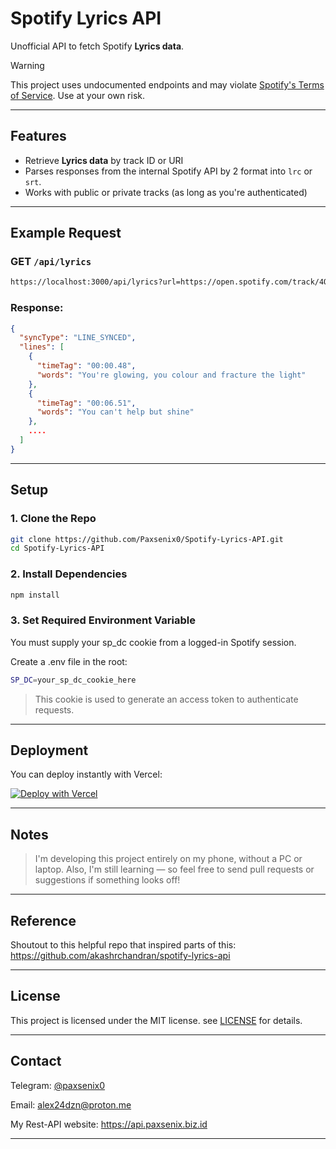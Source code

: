 # Spotify Lyrics API

Unofficial API to fetch Spotify **Lyrics data**.  

> [!WARNING]  
> This project uses undocumented endpoints and may violate [Spotify's Terms of Service](https://www.spotify.com/legal/end-user-agreement/). Use at your own risk.

---

## Features

- Retrieve **Lyrics data** by track ID or URI
- Parses responses from the internal Spotify API by 2 format into `lrc` or `srt`.
- Works with public or private tracks (as long as you're authenticated)

---

## Example Request

### GET `/api/lyrics`

```bash
https://localhost:3000/api/lyrics?url=https://open.spotify.com/track/4Q0qVhFQa7j6jRKzo3HDmP&format=lrc
```

### Response:
```json
{
  "syncType": "LINE_SYNCED",
  "lines": [
    {
      "timeTag": "00:00.48",
      "words": "You're glowing, you colour and fracture the light"
    },
    {
      "timeTag": "00:06.51",
      "words": "You can't help but shine"
    },
    ....
  ]
}
```

---

## Setup

### 1. Clone the Repo

```bash
git clone https://github.com/Paxsenix0/Spotify-Lyrics-API.git
cd Spotify-Lyrics-API
```

### 2. Install Dependencies

```bash
npm install
```

### 3. Set Required Environment Variable

You must supply your sp_dc cookie from a logged-in Spotify session.

Create a .env file in the root:

```bash
SP_DC=your_sp_dc_cookie_here
```

> This cookie is used to generate an access token to authenticate requests.

---

## Deployment

You can deploy instantly with Vercel:

[![Deploy with Vercel](https://vercel.com/button)](https://vercel.com/new/clone?repository-url=https%3A%2F%2Fgithub.com%2FPaxsenix0%2FSpotify-Lyrics-API%2Ftree%2Fmain&project-name=Spotify-Lyrics-API&repository-name=Spotify-Lyrics-API&env=SP_DC&envDescription=SP_DC%20is%20needed%20for%20this%20for%20authentication%20to%20be%20working%20fine&envLink=https%3A%2F%2Fwww.spotify.com%2F&redirect-url=https%3A%2F%2Fgithub.com%2FPaxsenix0%2FSpotify-Lyrics-API)

---

## Notes

> I'm developing this project entirely on my phone, without a PC or laptop. Also, I'm still learning — so feel free to send pull requests or suggestions if something looks off!

---

## Reference

Shoutout to this helpful repo that inspired parts of this:
https://github.com/akashrchandran/spotify-lyrics-api

---

## License

This project is licensed under the MIT license. see [LICENSE](https://github.com/Paxsenix0/Spotify-Lyrics-API/blob/initial/LICENSE) for details.

---

## Contact

Telegram: [@paxsenix0](https://t.me/paxsenix0)

Email: alex24dzn@proton.me

My Rest-API website: https://api.paxsenix.biz.id

---